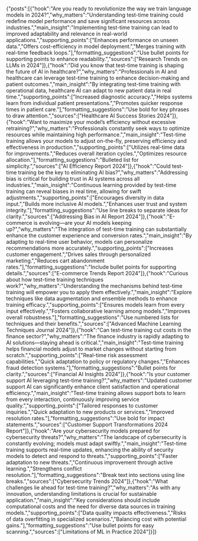 {"posts":[{"hook":"Are you ready to revolutionize the way we train language models in 2024?","why_matters":"Understanding test-time training could redefine model performance and save significant resources across industries.","main_insight":"Implementing test-time training can lead to improved adaptability and relevance in real-world applications.","supporting_points":["Enhances performance on unseen data.","Offers cost-efficiency in model deployment.","Merges training with real-time feedback loops."],"formatting_suggestions":"Use bullet points for supporting points to enhance readability.","sources":["Research Trends on LLMs in 2024"]},{"hook":"Did you know that test-time training is shaping the future of AI in healthcare?","why_matters":"Professionals in AI and healthcare can leverage test-time training to enhance decision-making and patient outcomes.","main_insight":"By integrating test-time training with operational data, healthcare AI can adapt to new patient data in real time.","supporting_points":["Increased diagnostic accuracy.","Helps systems learn from individual patient presentations.","Promotes quicker response times in patient care."],"formatting_suggestions":"Use bold for key phrases to draw attention.","sources":["Healthcare AI Success Stories 2024"]},{"hook":"Want to maximize your model’s efficiency without excessive retraining?","why_matters":"Professionals constantly seek ways to optimize resources while maintaining high performance.","main_insight":"Test-time training allows your models to adjust on-the-fly, preserving efficiency and effectiveness in production.","supporting_points":["Utilizes real-time data for improvements.","Reduces overall iteration cycles.","Optimizes resource allocation."],"formatting_suggestions":"Bulleted list for simplicity.","sources":["AI Efficiency Report 2024"]},{"hook":"Could test-time training be the key to eliminating AI bias?","why_matters":"Addressing bias is critical for building trust in AI systems across all industries.","main_insight":"Continuous learning provided by test-time training can reveal biases in real time, allowing for swift adjustments.","supporting_points":["Encourages diversity in data input.","Builds more inclusive AI models.","Enhances user trust and system integrity."],"formatting_suggestions":"Use line breaks to separate ideas for clarity.","sources":["Addressing Bias in AI Report 2024"]},{"hook":"E-commerce is evolving—are your AI models keeping up?","why_matters":"The integration of test-time training can substantially enhance the customer experience and conversion rates.","main_insight":"By adapting to real-time user behavior, models can personalize recommendations more accurately.","supporting_points":["Increases customer engagement.","Drives sales through personalized marketing.","Reduces cart abandonment rates."],"formatting_suggestions":"Include bullet points for supporting details.","sources":["E-commerce Trends Report 2024"]},{"hook":"Curious about how test-time training techniques work?","why_matters":"Understanding the mechanisms behind test-time training will empower you to apply them effectively.","main_insight":"Explore techniques like data augmentation and ensemble methods to enhance training efficacy.","supporting_points":["Ensures models learn from every input effectively.","Fosters collaborative learning among models.","Improves overall robustness."],"formatting_suggestions":"Use numbered lists for techniques and their benefits.","sources":["Advanced Machine Learning Techniques Journal 2024"]},{"hook":"Can test-time training cut costs in the finance sector?","why_matters":"The finance industry is rapidly adapting to AI solutions—staying ahead is critical.","main_insight":"Test-time training helps financial models adjust to market changes without starting from scratch.","supporting_points":["Real-time risk assessment capabilities.","Quick adaptation to policy or regulatory changes.","Enhances fraud detection systems."],"formatting_suggestions":"Bullet points for clarity.","sources":["Financial AI Insights 2024"]},{"hook":"Is your customer support AI leveraging test-time training?","why_matters":"Updated customer support AI can significantly enhance client satisfaction and operational efficiency.","main_insight":"Test-time training allows support bots to learn from every interaction, continuously improving service quality.","supporting_points":["Tailored responses to customer inquiries.","Quick adaptation to new products or services.","Improved resolution rates."],"formatting_suggestions":"Use bold for impact statements.","sources":["Customer Support Transformations 2024 Report"]},{"hook":"Are your cybersecurity models prepared for cybersecurity threats?","why_matters":"The landscape of cybersecurity is constantly evolving; models must adapt swiftly.","main_insight":"Test-time training supports real-time updates, enhancing the ability of security models to detect and respond to threats.","supporting_points":["Faster adaptation to new threats.","Continuous improvement through active learning.","Strengthens conflict resolution."],"formatting_suggestions":"Break text into sections using line breaks.","sources":["Cybersecurity Trends 2024"]},{"hook":"What challenges lie ahead for test-time training?","why_matters":"As with any innovation, understanding limitations is crucial for sustainable application.","main_insight":"Key considerations should include computational costs and the need for diverse data sources in training models.","supporting_points":["Data quality impacts effectiveness.","Risks of data overfitting in specialized scenarios.","Balancing cost with potential gains."],"formatting_suggestions":"Use bullet points for easy scanning.","sources":["Limitations of ML in Practice 2024"]}]}